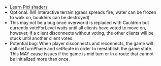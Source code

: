 
- [Learn Pixi shaders](https://blog.cjgammon.com/pixijs-filters/)
- Optional: (M) Interactive terrain (grass spreads fire, water can be frozen to walk on, boulders can be destroyed)
- This may not be a bug once overworld is replaced with Cauldron but currently voteForLevel waits until all clients have voted to move on, however, if a client disconnects without voting, the other clients will be stuck until another client votes
- Potential bug: When player disconnects and reconnects, the game will call setTurnPhase and setRoute in order to reestablish the game state.  This MAY cause issues if the game is mid turn or in a route that cannot be initialized more than once.